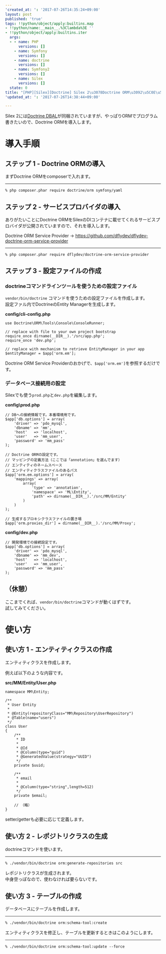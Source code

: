 ```yaml
---
'created_at: ': '2017-07-26T14:35:24+09:00'
layout: post
published: 'true'
tags: !!python/object/apply:builtins.map
- !!python/name:__main__.%3Clambda%3E ''
- !!python/object/apply:builtins.iter
  args:
  - - name: PHP
      versions: []
    - name: Symfony
      versions: []
    - name: doctrine
      versions: []
    - name: Symfony2
      versions: []
    - name: Silex
      versions: []
  state: 0
title: "[PHP][Silex][Doctrine] Silex 2\u3078Doctrine ORM\u3092\u5C0E\u5165\u3059\u308B"
'updated_at: ': '2017-07-26T14:38:44+09:00'

---
```

Silex 2には[Doctrine DBAL](http://www.doctrine-project.org/projects/dbal.html)が同梱されていますが、やっぱりORMでプログラム書きたいので、Doctrine ORMを導入します。  
  
# 導入手順  
  
## ステップ 1 - Doctrine ORMの導入  
  
まずDoctrine ORMをcomposerで入れます。  
  
****  
```shell-session:
% php composer.phar require doctrine/orm symfony/yaml
```  
  
## ステップ 2 - サービスプロバイダの導入  
  
ありがたいことにDoctrine ORMをSilexのDIコンテナに載せてくれるサービスプロバイダが公開されていますので、それを導入します。  
  
Doctrine ORM Service Provider → https://github.com/dflydev/dflydev-doctrine-orm-service-provider  
  
****  
```shell-session:
% php composer.phar require dflydev/doctrine-orm-service-provider
```  
  
## ステップ 3 - 設定ファイルの作成  
  
### doctrineコマンドラインツールを使うための設定ファイル  
  
`vendor/bin/doctrine` コマンドを使うための設定ファイルを作成します。  
設定ファル内でDoctrineのEntity Managerを生成します。  
  
**config/cli-config.php**  
```php:config/cli-config.php
use Doctrine\ORM\Tools\Console\ConsoleRunner;

// replace with file to your own project bootstrap
require_once dirname(__DIR__).'/src/app.php';
require_once 'dev.php';

// replace with mechanism to retrieve EntityManager in your app
$entityManager = $app['orm.em'];

```  
  
Doctrine ORM Service Providerのおかげで、`$app['orm.em']`を参照するだけです。  
  
  
### データベース接続用の設定  
  
Silexでも使う`prod.php`と`dev.php`を編集します。  
  
**config\prod.php**  
```php:config\prod.php
// DBへの接続情報です。本番環境用です。
$app['db.options'] = array(
    'driver' => 'pdo_mysql',
    'dbname' => 'mm',
    'host'   => 'localhost',
    'user'   => 'mm_user',
    'password' => 'mm_pass'
);

// Doctrine ORMの設定です。
// マッピングの定義方法（ここでは「annotation」を選んでます）
// エンティティのネームスペース
// エンティティクラスファイルのあるパス
$app['orm.em.options'] = array(
    'mappings' => array(
        array(
            'type' => 'annotation',
            'namespace' => 'ML\Entity',
            'path' => dirname(__DIR__).'/src/MM/Entity'
        )
    )
);

// 生成するプロキシクラスファイルの置き場
$app['orm.proxies_dir'] = dirname(__DIR__).'/src/MM/Proxy';
```  
  
**config/dev.php**  
```php:config/dev.php
// 開発環境での接続設定です。
$app['db.options'] = array(
    'driver' => 'pdo_mysql',
    'dbname' => 'mm_dev',
    'host'   => 'localhost',
    'user'   => 'mm_user',
    'password' => 'mm_pass'
);

```  
  
## （休憩）  
  
ここまでくれば、`vendor/bin/doctrine`コマンドが動くはずです。  
試してみてください。  
  
  
# 使い方  
  
## 使い方 1 - エンティティクラスの作成  
  
エンティティクラスを作成します。  
  
例えば以下のような内容です。  
  
**src/MM/Entity/User.php**  
```php:src/MM/Entity/User.php
namespace MM\Entity;

/**
 * User Entity
 *
 * @Entity(repositoryClass="MM\Repository\UserRepository")
 * @Table(name="users")
 */
class User
{
    /**
     * ID
     *
     * @Id
     * @Column(type="guid")
     * @GeneratedValue(strategy="UUID")
     */
    private $uuid;

    /**
     * email
     *
     * @Column(type="string",length=512)
     */
    private $email;

    // （略）
}
```  
  
setter/getterも必要に応じて定義します。  
  
  
## 使い方 2 - レポジトリクラスの生成  
  
doctrineコマンドを使います。  
  
****  
```shell-session:
% ./vendor/bin/doctrine orm:generate-repositories src
```  
  
レポジトリクラスが生成されます。  
中身空っぽなので、使わなければ要らないです。  
  
  
## 使い方 3 - テーブルの作成  
  
データベースにテーブルを作成します。  
  
****  
```shell-session:
% ./vendor/bin/doctrine orm:schema-tool:create
```  
  
エンティティクラスを修正し、テーブルを更新するときはこのようにします。  
  
****  
```shell-session:
% ./vendor/bin/doctrine orm:schema-tool:update --force
```  
  
  
